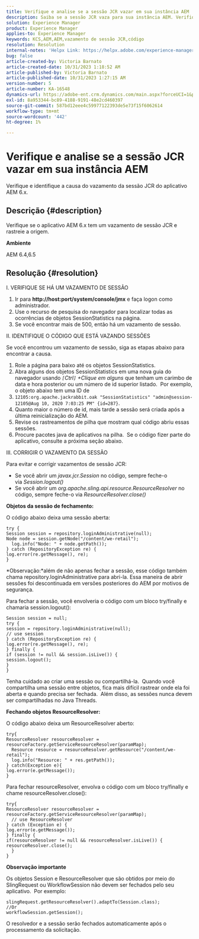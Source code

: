 ```yaml
---
title: Verifique e analise se a sessão JCR vazar em sua instância AEM
description: Saiba se a sessão JCR vaza para sua instância AEM. Verifique se o código deixa a sessão aberta.
solution: Experience Manager
product: Experience Manager
applies-to: Experience Manager
keywords: KCS,AEM,AEM,vazamento de sessão JCR,código
resolution: Resolution
internal-notes: 'Helpx Link: https://helpx.adobe.com/experience-manager/kb/check-and-analyze-if-JCR-session-leaks-in-your-AEM-instance.html'
bug: false
article-created-by: Victoria Barnato
article-created-date: 10/31/2023 1:18:52 AM
article-published-by: Victoria Barnato
article-published-date: 10/31/2023 1:27:15 AM
version-number: 5
article-number: KA-16548
dynamics-url: https://adobe-ent.crm.dynamics.com/main.aspx?forceUCI=1&pagetype=entityrecord&etn=knowledgearticle&id=dff8226d-8b77-ee11-8179-6045bd006ce9
exl-id: 8a953344-bc89-4188-9191-48e2cd460397
source-git-commit: 587bd12eee4c59977122393de5e73f15f6062614
workflow-type: tm+mt
source-wordcount: '442'
ht-degree: 1%

---
```


# Verifique e analise se a sessão JCR vazar em sua instância AEM


Verifique e identifique a causa do vazamento da sessão JCR do aplicativo AEM 6.x.

## Descrição {#description}


Verifique se o aplicativo AEM 6.x tem um vazamento de sessão JCR e rastreie a origem.



<b>Ambiente</b>

AEM 6.4,6.5


## Resolução {#resolution}


I. VERIFIQUE SE HÁ UM VAZAMENTO DE SESSÃO

1. Ir para <b>http://host:port/system/console/jmx</b> e faça logon como administrador.
2. Use o recurso de pesquisa do navegador para localizar todas as ocorrências de objetos SessionStatistics na página.
3. Se você encontrar mais de 500, então há um vazamento de sessão.




II. IDENTIFIQUE O CÓDIGO QUE ESTÁ VAZANDO SESSÕES

Se você encontrou um vazamento de sessão, siga as etapas abaixo para encontrar a causa.

1. Role a página para baixo até os objetos SessionStatistics.
2. Abra alguns dos objetos SessionStatistics em uma nova guia do navegador usando *`[`Ctrl`]` +Clique em alguns* que tenham um carimbo de data e hora posterior ou um número de id superior listado.  Por exemplo, o objeto abaixo tem uma ID de
3. `12105:org.apache.jackrabbit.oak "SessionStatistics" "admin@session-12105@Aug 10, 2020 7:03:25 PM" {id=287}`.
4. Quanto maior o número de id, mais tarde a sessão será criada após a última reinicialização do AEM.
5. Revise os rastreamentos de pilha que mostram qual código abriu essas sessões.
6. Procure pacotes java de aplicativos na pilha.  Se o código fizer parte do aplicativo, consulte a próxima seção abaixo.


III. CORRIGIR O VAZAMENTO DA SESSÃO

Para evitar e corrigir vazamentos de sessão JCR:

- Se você abrir um *javax.jcr.Session* no código, sempre feche-o via *Session.logout()*
- Se você abrir um *org.apache.sling.api.resource.ResourceResolver* no código, sempre feche-o via *ResourceResolver.close()*


<b>Objetos da sessão de fechamento:</b>

O código abaixo deixa uma sessão aberta:




```
try {
Session session = repository.loginAdministrative(null);
Node node = session.getNode("/content/we-retail");
  log.info("Node: " + node.getPath());
} catch (RepositoryException re) {
log.error(re.getMessage(), re);
}
```




*Observação:*além de não apenas fechar a sessão, esse código também chama repository.loginAdministrative para abri-la. Essa maneira de abrir sessões foi descontinuada em versões posteriores do AEM por motivos de segurança.



Para fechar a sessão, você envolveria o código com um bloco try/finally e chamaria session.logout():




```
Session session = null;
try {
session = repository.loginAdministrative(null);
// use session
} catch (RepositoryException re) {
log.error(re.getMessage(), re);
} finally {
if (session != null && session.isLive()) {
session.logout();
}
}
```


Tenha cuidado ao criar uma sessão ou compartilhá-la.  Quando você compartilha uma sessão entre objetos, fica mais difícil rastrear onde ela foi aberta e quando precisa ser fechada.  Além disso, as sessões nunca devem ser compartilhadas no Java Threads.

<b>Fechando objetos ResourceResolver:</b>

O código abaixo deixa um ResourceResolver aberto:




```
try{
ResourceResolver resourceResolver = resourceFactory.getServiceResourceResolver(paramMap);
  Resource resource = resourceResolver.getResource("/content/we-retail");
  log.info("Resource: " + res.getPath());
} catch(Exception e){
log.error(e.getMessage());
}
```




Para fechar resourceResolver, envolva o código com um bloco try/finally e chame resourceResolver.close():




```
try{
ResourceResolver resourceResolver = resourceFactory.getServiceResourceResolver(paramMap);
  // use ResourceResolver
} catch (Exception e) {
log.error(e.getMessage());
} finally {
if(resourceResolver != null && resourceResolver.isLive()) {
resourceResolver.close();
  }
}
```


<b>Observação importante</b>

Os objetos Session e ResourceResolver que são obtidos por meio do SlingRequest ou WorkflowSession não devem ser fechados pelo seu aplicativo.  Por exemplo:




```
slingRequest.getResourceResolver().adaptTo(Session.class);
//Or
workflowSession.getSession();
```


O resolvedor e a sessão serão fechados automaticamente após o processamento da solicitação.
